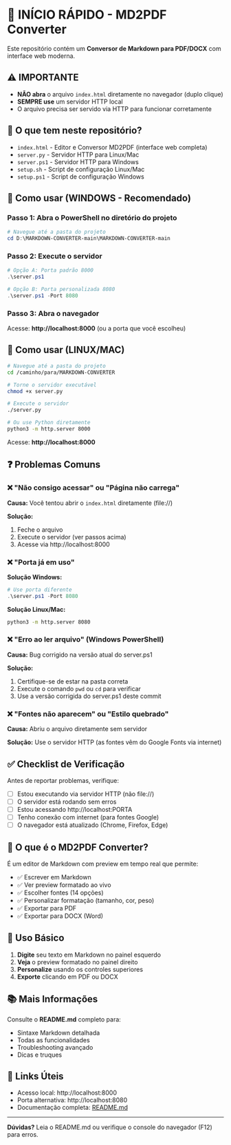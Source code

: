 # 🚀 INÍCIO RÁPIDO - MD2PDF Converter

Este repositório contém um **Conversor de Markdown para PDF/DOCX** com interface web moderna.

## ⚠️ IMPORTANTE

- **NÃO abra** o arquivo `index.html` diretamente no navegador (duplo clique)
- **SEMPRE use** um servidor HTTP local
- O arquivo precisa ser servido via HTTP para funcionar corretamente

## 📍 O que tem neste repositório?

- `index.html` - Editor e Conversor MD2PDF (interface web completa)
- `server.py` - Servidor HTTP para Linux/Mac
- `server.ps1` - Servidor HTTP para Windows
- `setup.sh` - Script de configuração Linux/Mac
- `setup.ps1` - Script de configuração Windows

## 🎯 Como usar (WINDOWS - Recomendado)

### Passo 1: Abra o PowerShell no diretório do projeto

```powershell
# Navegue até a pasta do projeto
cd D:\MARKDOWN-CONVERTER-main\MARKDOWN-CONVERTER-main
```

### Passo 2: Execute o servidor

```powershell
# Opção A: Porta padrão 8000
.\server.ps1

# Opção B: Porta personalizada 8080
.\server.ps1 -Port 8080
```

### Passo 3: Abra o navegador

Acesse: **http://localhost:8000** (ou a porta que você escolheu)

## 🐧 Como usar (LINUX/MAC)

```bash
# Navegue até a pasta do projeto
cd /caminho/para/MARKDOWN-CONVERTER

# Torne o servidor executável
chmod +x server.py

# Execute o servidor
./server.py

# Ou use Python diretamente
python3 -m http.server 8000
```

Acesse: **http://localhost:8000**

## ❓ Problemas Comuns

### ❌ "Não consigo acessar" ou "Página não carrega"

**Causa:** Você tentou abrir o `index.html` diretamente (file://)

**Solução:**
1. Feche o arquivo
2. Execute o servidor (ver passos acima)
3. Acesse via http://localhost:8000

### ❌ "Porta já em uso"

**Solução Windows:**
```powershell
# Use porta diferente
.\server.ps1 -Port 8080
```

**Solução Linux/Mac:**
```bash
python3 -m http.server 8080
```

### ❌ "Erro ao ler arquivo" (Windows PowerShell)

**Causa:** Bug corrigido na versão atual do server.ps1

**Solução:**
1. Certifique-se de estar na pasta correta
2. Execute o comando `pwd` ou `cd` para verificar
3. Use a versão corrigida do server.ps1 deste commit

### ❌ "Fontes não aparecem" ou "Estilo quebrado"

**Causa:** Abriu o arquivo diretamente sem servidor

**Solução:** Use o servidor HTTP (as fontes vêm do Google Fonts via internet)

## ✅ Checklist de Verificação

Antes de reportar problemas, verifique:

- [ ] Estou executando via servidor HTTP (não file://)
- [ ] O servidor está rodando sem erros
- [ ] Estou acessando http://localhost:PORTA
- [ ] Tenho conexão com internet (para fontes Google)
- [ ] O navegador está atualizado (Chrome, Firefox, Edge)

## 🎨 O que é o MD2PDF Converter?

É um editor de Markdown com preview em tempo real que permite:

- ✅ Escrever em Markdown
- ✅ Ver preview formatado ao vivo
- ✅ Escolher fontes (14 opções)
- ✅ Personalizar formatação (tamanho, cor, peso)
- ✅ Exportar para PDF
- ✅ Exportar para DOCX (Word)

## 📖 Uso Básico

1. **Digite** seu texto em Markdown no painel esquerdo
2. **Veja** o preview formatado no painel direito
3. **Personalize** usando os controles superiores
4. **Exporte** clicando em PDF ou DOCX

## 📚 Mais Informações

Consulte o **README.md** completo para:
- Sintaxe Markdown detalhada
- Todas as funcionalidades
- Troubleshooting avançado
- Dicas e truques

## 🔗 Links Úteis

- Acesso local: http://localhost:8000
- Porta alternativa: http://localhost:8080
- Documentação completa: [README.md](README.md)

---

**Dúvidas?** Leia o README.md ou verifique o console do navegador (F12) para erros.
